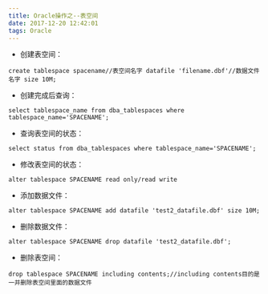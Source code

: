 ```yaml
---
title: Oracle操作之--表空间
date: 2017-12-20 12:42:01
tags: Oracle
---
```

* 创建表空间：
<pre><code>create tablespace spacename//表空间名字 datafile 'filename.dbf'//数据文件名字 size 10M;</code></pre>

* 创建完成后查询：
<pre><code>select tablespace_name from dba_tablespaces where tablespace_name='SPACENAME';</code></pre>

* 查询表空间的状态：
<pre><code>select status from dba_tablespaces where tablespace_name='SPACENAME';</code></pre>

* 修改表空间的状态：
<pre><code>alter tablespace SPACENAME read only/read write</code></pre>

* 添加数据文件：
<pre><code>alter tablespace SPACENAME add datafile 'test2_datafile.dbf' size 10M;</code></pre>

* 删除数据文件：
<pre><code>alter tablespace SPACENAME drop datafile 'test2_datafile.dbf';</code></pre>

* 删除表空间：
<pre><code>drop tablespace SPACENAME including contents;//including contents目的是一并删除表空间里面的数据文件</code></pre>
